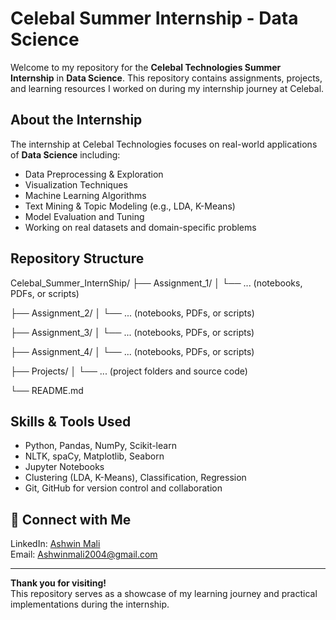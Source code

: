 # Celebal Summer Internship - Data Science

Welcome to my repository for the **Celebal Technologies Summer Internship** in **Data Science**. This repository contains assignments, projects, and learning resources I worked on during my internship journey at Celebal.

## About the Internship

The internship at Celebal Technologies focuses on real-world applications of **Data Science** including:

- Data Preprocessing & Exploration  
- Visualization Techniques  
- Machine Learning Algorithms  
- Text Mining & Topic Modeling (e.g., LDA, K-Means)  
- Model Evaluation and Tuning  
- Working on real datasets and domain-specific problems

## Repository Structure

Celebal_Summer_InternShip/
├── Assignment_1/
│ └── ... (notebooks, PDFs, or scripts)

├── Assignment_2/
│ └── ... (notebooks, PDFs, or scripts)

├── Assignment_3/
│ └── ... (notebooks, PDFs, or scripts)

├── Assignment_4/
│ └── ... (notebooks, PDFs, or scripts)

├── Projects/
│ └── ... (project folders and source code)

└── README.md


## Skills & Tools Used

- Python, Pandas, NumPy, Scikit-learn  
- NLTK, spaCy, Matplotlib, Seaborn  
- Jupyter Notebooks  
- Clustering (LDA, K-Means), Classification, Regression  
- Git, GitHub for version control and collaboration

## 🔗 Connect with Me

LinkedIn: [Ashwin Mali](https://www.linkedin.com/in/ashwinmali04/)  
Email: Ashwinmali2004@gmail.com  

---

**Thank you for visiting!**  
This repository serves as a showcase of my learning journey and practical implementations during the internship.